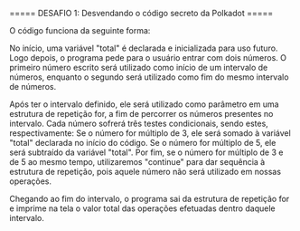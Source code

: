 ===== DESAFIO 1: Desvendando o código secreto da Polkadot =====

O código funciona da seguinte forma:

No início, uma variável "total" é declarada e inicializada para uso futuro. Logo depois, o programa pede para o 
usuário entrar com dois números. O primeiro número escrito será utilizado como início de um intervalo de números, enquanto o
segundo será utilizado como fim do mesmo intervalo de números.

Após ter o intervalo definido, ele será utilizado como parâmetro em uma estrutura de repetição for, a fim de percorrer os
números presentes no intervalo. Cada número sofrerá três testes condicionais, sendo estes, respectivamente: Se o número for
múltiplo de 3, ele será somado à variável "total" declarada no início do código. Se o número for múltiplo de 5, ele será 
subtraído da variável "total". Por fim, se o número for múltiplo de 3 e de 5 ao mesmo tempo, utilizaremos "continue" para dar
sequência à estrutura de repetição, pois aquele número não será utilizado em nossas operações.

Chegando ao fim do intervalo, o programa sai da estrutura de repetição for e imprime na tela o valor total das operações
efetuadas dentro daquele intervalo.
